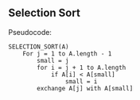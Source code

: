 ## Selection Sort

Pseudocode:

```
SELECTION_SORT(A)
    For j = 1 to A.length - 1
        small = j
        for i = j + 1 to A.length
            if A[i] < A[small]
                small = i
        exchange A[j] with A[small] 
```
